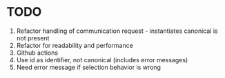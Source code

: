# TODO

1. Refactor handling of communication request - instantiates canonical is not present
2. Refactor for readability and performance
3. Github actions
4. Use id as identifier, not canonical (includes error messages)
5. Need error message if selection behavior is wrong
